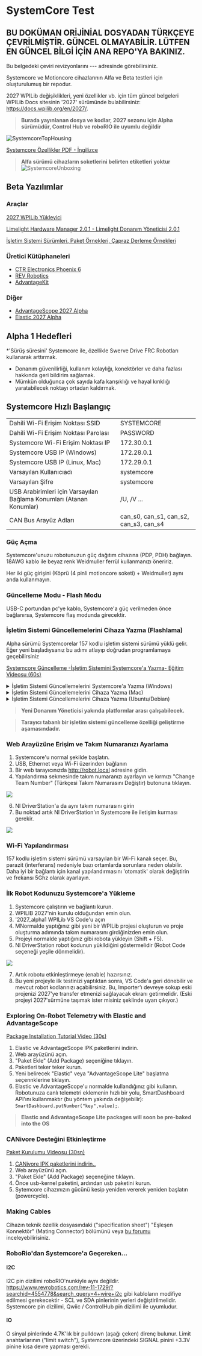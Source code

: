 # SystemCore Test
## BU DOKÜMAN ORİJİNİAL DOSYADAN TÜRKÇEYE ÇEVRİLMİŞTİR. GÜNCEL OLMAYABİLİR. LÜTFEN EN GÜNCEL BİLGİ İÇİN ANA REPO'YA BAKINIZ.
Bu belgedeki çeviri revizyonlarını ---  adresinde görebilirsiniz.

Systemcore ve Motioncore cihazlarının Alfa ve Beta testleri için oluşturulumuş bir repodur.


2027 WPILib değişiklikleri, yeni özellikler vb. için tüm güncel belgeleri WPILib Docs sitesinin '2027' sürümünde bulabilirsiniz: https://docs.wpilib.org/en/2027/.


>**Burada yayınlanan dosya ve kodlar, 2027 sezonu için Alpha sürümüdür, Control Hub ve roboRIO ile uyumlu değildir**

![SystemcoreTopHousing](https://ik.imagekit.io/llimi/controlsystem/tophousingcrop)

[Systemcore Özellikler PDF - İngilizce](https://downloads.limelightvision.io/documents/systemcore_specifications_june15_2025_alpha.pdf)

>**Alfa sürümü cihazların soketlerini belirten etiketleri yoktur**
![SystemcoreUnboxing](https://ik.imagekit.io/llimi/controlsystem/scunboxing.png)

## Beta Yazılımlar

### Araçlar

[2027 WPILib Yükleyici]( https://packages.wpilib.workers.dev/installer/v2027.0.0-alpha-1/)

[Limelight Hardware Manager 2.0.1 - Limelight Donanım Yöneticisi 2.0.1](https://downloads.limelightvision.io/software/LimelightHardwareManagerSetup2_0_1.exe)

[İşletim Sistemi Sürümleri, Paket Örnekleri, Çapraz Derleme Örnekleri](https://github.com/LimelightVision/systemcore-os-public)

### Üretici Kütüphaneleri

* [CTR Electronics Phoenix 6](CTR-Phoenix.md)
* [REV Robotics](REV.md)
* [AdvantageKit](AdvantageKit.md)

### Diğer

* [AdvantageScope 2027 Alpha](AdvantageScope.md)
* [Elastic 2027 Alpha](Elastic.md)

## Alpha 1 Hedefleri

*'Sürüş süresini' Systemcore ile, özellikle Swerve Drive FRC Robotları kullanarak arttırmak.
* Donanım güvenilirliği, kullanım kolaylığı, konektörler ve daha fazlası hakkında geri bildirim sağlamak.
* Mümkün olduğunca çok sayıda kafa karışıklığı ve hayal kırıklığı yaratabilecek noktayı ortadan kaldırmak.

## Systemcore Hızlı Başlangıç

|  |  |
|---------|-------|
| Dahili Wi-Fi Erişim Noktası SSID | SYSTEMCORE |
| Dahili Wi-Fi Erişim Noktası Parolası | PASSWORD |
| Systemcore Wi-Fi Erişim Noktası IP | 172.30.0.1 |
| Systemcore USB IP (Windows) | 172.28.0.1 |
| Systemcore USB IP (Linux, Mac) | 172.29.0.1 |
| Varsayılan Kullanıcıadı | systemcore |
| Varsayılan Şifre | systemcore |
| USB Arabirimleri için Varsayılan Bağlama Konumları (Atanan Konumlar) | /U, /V ...|
| CAN Bus Arayüz Adları | can_s0, can_s1, can_s2, can_s3, can_s4 |

### Güç Açma

Systemcore'unuzu robotunuzun güç dağıtım cihazına (PDP, PDH) bağlayın. 18AWG kablo ile beyaz renk Weidmuller ferrül kullanmanızı öneririz.

Her iki güç girişini (Köprü (4 pinli motioncore soketi) + Weidmuller) aynı anda kullanmayın.

### Güncelleme Modu - Flash Modu

USB-C portundan pc'ye kablo, Systemcore'a güç verilmeden önce bağlanırsa, Systemcore flaş modunda girecektir.

### İşletim Sistemi Güncellemelerini Cihaza Yazma (Flashlama)

Alpha sürümü Systemcorelar 157 kodlu işletim sistemi sürümü yüklü gelir. Eğer yeni başladıysanız bu adımı atlayıp doğrudan programlamaya geçebilirsiniz

[Systemcore Güncelleme -İşletim Sistemini Systemcore'a Yazma- Eğitim Videosu (60s)](https://player.vimeo.com/video/1095423117)
<details>
<summary>İşletim Sistemi Güncellemelerini Systemcore'a Yazma (Windows)</summary>

1. En son sürümü indirin [systemcore-os-public repository](https://github.com/LimelightVision/systemcore-os-public)
2. Bilgisayarınızda yeni [Limelight Hardware Manager 2.0.1 - Limelight Donanım Yöneticisi 2.0.1](https://downloads.limelightvision.io/software/LimelightHardwareManagerSetup2_0_1.exe)'nin yüklü olduğundan emin olun.
3. Limelight Donanım Yöneticisini (Limelight Hardware Manager) açın.
3. Flash OS Sekmesini açın.
4. Systemcore'u flash moduna sokun (yukarıdaki 'Güncelleme Modu' bölümüne bakın). Log penceresinde yeni satırlar oluşması lazım. Olmadıysa, 'reinstall drivers' (sürücüleri yeniden yükle) düğmesine tıklayın.
5. Flaşlamak için bir işletim sistemi .zip veya .img dosyası seçin. Dosya çıkarma işleminin tamamlanmasını bekleyin.
6. Sürücüleri yenileye basın  ve Limelight/Systemcore yazanı seçin. 
7. Yanıp sönmeye başladıktan sonra “Flash” butonuna tıklayın.
8. Tamamlandığında, Systemcore'dan USB-C'yi çıkarın ve gücünü kesin.

>**Tam işletim ssitemi dosyalarının flaşlanması (cihaza yazılması) birkaç dakika sürecektir. Systemcore yakında hızlı OTA güncellemelerini destekleyecektir.**

</details>

<details>
<summary>İşletim Sistemi Güncellemelerini Cihaza Yazma (Mac)</summary>

1. Download [Balena Etcher](https://etcher.balena.io/).
2. Spin-up RPIBoot:
    ```
    brew install libusb
    brew install pkg-config
    git clone --recurse-submodules --shallow-submodules --depth=1 https://github.com/raspberrypi/usbboot
    cd usbboot
    make
    cd mass-storage-gadget64
    sudo ../rpiboot -d .
    ```
3. Boot Systemcore into Flash Mode.
4. Flash with Etcher.

</details>

<details>
<summary>İşletim Sistemi Güncellemelerini Cihaza Yazma (Ubuntu/Debian)</summary>

1. Download [Balena Etcher](https://etcher.balena.io/).
2. Spin-up RPIBoot:
    ```
    apt update
    apt install libusb-1.0-0-dev pkg-config build-essential
    git clone --recurse-submodules --shallow-submodules --depth=1 https://github.com/raspberrypi/usbboot
    cd usbboot
    make
    cd mass-storage-gadget64
    sudo ../rpiboot -d .
    ```
3. Boot Systemcore into Flash Mode.
4. Flash with Etcher.

</details>

> **Yeni Donanım Yöneticisi yakında platformlar arası çalışabilecek.**

> **Tarayıcı tabanlı bir işletim sistemi güncelleme özelliği geliştirme aşamasındadır.**

### Web Arayüzüne Erişim ve Takım Numaranızı Ayarlama

1. Systemcore'u normal şekilde başlatın.
2. USB, Ethernet veya Wi-Fi üzerinden bağlanın
3. Bir web tarayıcınızda http://robot.local adresine gidin.
4. Yapılandırma sekmesinde takım numaranızı ayarlayın ve kırmızı "Change Team Number" (Türkçesi Takım Numarasını Değiştir) butonuna tıklayın.

![](https://ik.imagekit.io/llimi/controlsystem/teamnumber.png)

6. NI DriverStation'a da aynı takım numarasını girin
7. Bu noktad artık NI DriverStation'ın Systemcore ile iletişim kurması gerekir.

![](https://ik.imagekit.io/llimi/controlsystem/dsconnectivity.png)

### Wi-Fi Yapılandırması

157 kodlu işletim sistemi sürümü varsayılan bir Wi-Fi kanalı seçer. Bu, parazit (interferans) nedeniyle bazı ortamlarda sorunlara neden olabilir. Daha iyi bir bağlantı için kanal yapılandırmasını 'otomatik' olarak değiştirin ve frekansı 5Ghz olarak ayarlayın.

### İlk Robot Kodunuzu Systemcore'a Yükleme

1. Systemcore çalıştırın ve bağlantı kurun.
2. WPILIB 2027'nin kurulu olduğundan emin olun.
3. '2027_alpha1 WPILib VS Code'u açın
4. MNormalde yaptığınız gibi yeni bir WPILib projesi oluşturun ve proje oluşturma adımında takım  numarasını girdiğinizden emin olun.
5. Projeyi normalde yaptığınız gibi robota yükleyin (Shift + F5).
6. NI DriverStation robot kodunun yüklldiğini göstermelidir (Robot Code seçeneği yeşile dönmelidir).

![](https://ik.imagekit.io/llimi/controlsystem/dscode.png)

7. Artık robotu etkinleştirmeye (enable) hazırsınız.
8. Bu yeni projeyle ilk testinizi yaptıktan sonra, VS Code'a geri dönebilir ve mevcut robot kodlarınızı açabilirsiniz. Bu, Importer'ı devreye sokup eski projenizi 2027'ye transfer etmenizi sağlayacak ekranı getirmelidir. (Eski projeyi 2027'sürmüne taşımak ister misiniz şeklinde uyarı çıkıyor.)

### Exploring On-Robot Telemetry with Elastic and AdvantageScope

[Package Installation Tutorial Video (30s)](https://player.vimeo.com/video/1095497571)

1. Elastic ve AdvantageScope IPK paketlerini indirin.
2. Web arayüzünü açın.
3. "Paket Ekle" (Add Package) seçeniğine tıklayın.
4. Paketleri teker teker kurun.
5. Yeni belirecek "Elastic" veya "AdvantageScope Lite" başlatma seçennklerine tıklayın.
6. Elastic ve AdvantageScope'u normalde kullandığınız gibi kullanın. Robotunuza canlı telemetri eklemenin hızlı bir yolu, SmartDashboard API'ını kullanmaktır (bu yöntem yakında değişebilir): ```SmartDashboard.putNumber("key",value);```.
>**Elastic and AdvantageScope Lite packages will soon be pre-baked into the OS**

### CANivore Desteğini Etkinleştirme

[Paket Kurulumu Videosu (30sn)](https://player.vimeo.com/video/1095497571)

1. [CANivore IPK paketlerini indirin..](https://github.com/wpilibsuite/SystemCoreTesting/blob/main/CTR-Phoenix.md#download)
2. Web arayüzünü açın.
3. "Paket Ekle" (Add Package) seçeneğine tıklayın.
4. Önce usb-kernel paketini, ardından usb paketini kurun.
5. Sytemcore cihazınızın gücünü kesip yeniden vererek yeniden başlatın (powercycle).


### Making Cables

Cihazın teknik özellik dosyasındaki ("specification sheet") "Eşleşen Konnektör" (Mating Connector) bölümünü veya [bu forumu](https://github.com/wpilibsuite/SystemCoreTesting/discussions/11) inceleyebilirisiniz.

### RoboRio'dan Systemcore'a Geçereken...

#### I2C

I2C pin dizilimi roboRIO'nunkiyle aynı değildir. https://www.revrobotics.com/rev-11-1729/?searchid=4554778&search_query=4+wire+i2c gibi kabloların modifiye edilmesi gerekecektir - SCL ve SDA pinlerinin yerleri değiştirilmelidir. Systemcore pin dizilimi, Qwiic / ControlHub pin dizilimi ile uyumludur.

#### IO

O sinyal pinlerinde 4.7K'lık bir pulldown (aşağı çeken) direnç bulunur. Limit anahtarlarının ("limit switch"), Systemcore üzerindeki SIGNAL pinini +3.3V pinine kısa devre yapması gerekli.
